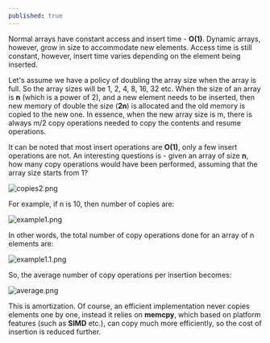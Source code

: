 ```yaml
---
published: true
---
```


Normal arrays have constant access and insert time - **O(1)**. Dynamic arrays, however, grow in size to accommodate new elements. Access time is still constant, however, insert time varies depending on the element being inserted.

Let's assume we have a policy of doubling the array size when the array is full. So the array sizes will be 1, 2, 4, 8, 16, 32 etc. When the size of an array is **n** (which is a power of 2), and a new element needs to be inserted, then new memory of double the size (**2n**) is allocated and the old memory is copied to the new one. In essence, when the new array size is m, there is always m/2 copy operations needed to copy the contents and resume operations.

It can be noted that most insert operations are **O(1)**, only a few insert operations are not. An interesting questions is - given an array of size **n**, how many copy operations would have been performed, assuming that the array size starts from 1?

![copies2.png]({{site.baseurl}}/copies2.png)

For example, if n is 10, then number of copies are:

![example1.png]({{site.baseurl}}/example1.png)

In other words, the total number of copy operations done for an array of n elements are:

![example1.1.png]({{site.baseurl}}/example1.1.png)

So, the average number of copy operations per insertion becomes:

![average.png]({{site.baseurl}}/average.png)

This is amortization. Of course, an efficient implementation never copies elements one by one, instead it relies on **memcpy**, which based on platform features (such as **SIMD** etc.), can copy much more efficiently, so the cost of insertion is reduced further.
